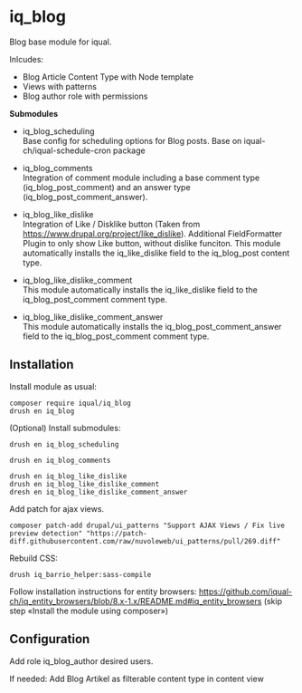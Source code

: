 # iq_blog

Blog base module for iqual.

Inlcudes:
 - Blog Article Content Type with Node template
 - Views with patterns
 - Blog author role with permissions

 **Submodules**
- iq_blog_scheduling\
Base config for scheduling options for Blog posts. Base on iqual-ch/iqual-schedule-cron package


- iq_blog_comments\
Integration of comment module including a base comment type (iq_blog_post_comment) and an answer type (iq_blog_post_comment_answer).

- iq_blog_like_dislike\
Integration of Like / Disklike button (Taken from https://www.drupal.org/project/like_dislike). Additional FieldFormatter Plugin to only show Like button, without dislike funciton. This module automatically installs the iq_like_dislike field to the iq_blog_post content type.

- iq_blog_like_dislike_comment\
This module automatically installs the iq_like_dislike field to the iq_blog_post_comment comment type.

- iq_blog_like_dislike_comment_answer\
This module automatically installs the iq_blog_post_comment_answer field to the iq_blog_post_comment comment type.

## Installation

Install module as usual:

    composer require iqual/iq_blog
    drush en iq_blog

(Optional) Install submodules:

    drush en iq_blog_scheduling

    drush en iq_blog_comments

    drush en iq_blog_like_dislike
    drush en iq_blog_like_dislike_comment
    dresh en iq_blog_like_dislike_comment_answer


Add patch for ajax views.

    composer patch-add drupal/ui_patterns "Support AJAX Views / Fix live preview detection" "https://patch-diff.githubusercontent.com/raw/nuvoleweb/ui_patterns/pull/269.diff"


Rebuild CSS:

    drush iq_barrio_helper:sass-compile


Follow installation instructions for entity browsers:
https://github.com/iqual-ch/iq_entity_browsers/blob/8.x-1.x/README.md#iq_entity_browsers (skip step «Install the module using composer»)


## Configuration

Add role iq_blog_author desired users.

If needed: Add Blog Artikel as filterable content type in content view
